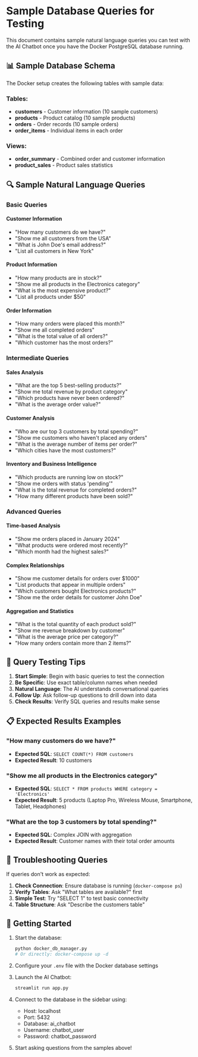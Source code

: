 # Sample Database Queries for Testing

This document contains sample natural language queries you can test with the AI Chatbot once you have the Docker PostgreSQL database running.

## 📊 Sample Database Schema

The Docker setup creates the following tables with sample data:

### Tables:
- **customers** - Customer information (10 sample customers)
- **products** - Product catalog (10 sample products)
- **orders** - Order records (10 sample orders)
- **order_items** - Individual items in each order

### Views:
- **order_summary** - Combined order and customer information
- **product_sales** - Product sales statistics

## 🔍 Sample Natural Language Queries

### Basic Queries

#### Customer Information
- "How many customers do we have?"
- "Show me all customers from the USA"
- "What is John Doe's email address?"
- "List all customers in New York"

#### Product Information
- "How many products are in stock?"
- "Show me all products in the Electronics category"
- "What is the most expensive product?"
- "List all products under $50"

#### Order Information
- "How many orders were placed this month?"
- "Show me all completed orders"
- "What is the total value of all orders?"
- "Which customer has the most orders?"

### Intermediate Queries

#### Sales Analysis
- "What are the top 5 best-selling products?"
- "Show me total revenue by product category"
- "Which products have never been ordered?"
- "What is the average order value?"

#### Customer Analysis
- "Who are our top 3 customers by total spending?"
- "Show me customers who haven't placed any orders"
- "What is the average number of items per order?"
- "Which cities have the most customers?"

#### Inventory and Business Intelligence
- "Which products are running low on stock?"
- "Show me orders with status 'pending'"
- "What is the total revenue for completed orders?"
- "How many different products have been sold?"

### Advanced Queries

#### Time-based Analysis
- "Show me orders placed in January 2024"
- "What products were ordered most recently?"
- "Which month had the highest sales?"

#### Complex Relationships
- "Show me customer details for orders over $1000"
- "List products that appear in multiple orders"
- "Which customers bought Electronics products?"
- "Show me the order details for customer John Doe"

#### Aggregation and Statistics
- "What is the total quantity of each product sold?"
- "Show me revenue breakdown by customer"
- "What is the average price per category?"
- "How many orders contain more than 2 items?"

## 🎯 Query Testing Tips

1. **Start Simple**: Begin with basic queries to test the connection
2. **Be Specific**: Use exact table/column names when needed
3. **Natural Language**: The AI understands conversational queries
4. **Follow Up**: Ask follow-up questions to drill down into data
5. **Check Results**: Verify SQL queries and results make sense

## 📋 Expected Results Examples

### "How many customers do we have?"
- **Expected SQL**: `SELECT COUNT(*) FROM customers`
- **Expected Result**: 10 customers

### "Show me all products in the Electronics category"
- **Expected SQL**: `SELECT * FROM products WHERE category = 'Electronics'`
- **Expected Result**: 5 products (Laptop Pro, Wireless Mouse, Smartphone, Tablet, Headphones)

### "What are the top 3 customers by total spending?"
- **Expected SQL**: Complex JOIN with aggregation
- **Expected Result**: Customer names with their total order amounts

## 🔧 Troubleshooting Queries

If queries don't work as expected:

1. **Check Connection**: Ensure database is running (`docker-compose ps`)
2. **Verify Tables**: Ask "What tables are available?" first
3. **Simple Test**: Try "SELECT 1" to test basic connectivity
4. **Table Structure**: Ask "Describe the customers table"

## 🚀 Getting Started

1. Start the database:
   ```bash
   python docker_db_manager.py
   # Or directly: docker-compose up -d
   ```

2. Configure your `.env` file with the Docker database settings

3. Launch the AI Chatbot:
   ```bash
   streamlit run app.py
   ```

4. Connect to the database in the sidebar using:
   - Host: localhost
   - Port: 5432
   - Database: ai_chatbot
   - Username: chatbot_user
   - Password: chatbot_password

5. Start asking questions from the samples above!

